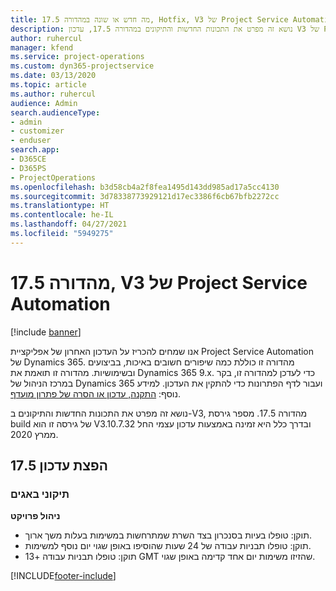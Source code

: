 ```yaml
---
title: מה חדש או שונה במהדורה 17.5, Hotfix, V3 של Project Service Automation
description: נושא זה מפרט את התכונות החדשות והתיקונים במהדורה 17.5, עדכון V3 של Project Service Automation.
author: ruhercul
manager: kfend
ms.service: project-operations
ms.custom: dyn365-projectservice
ms.date: 03/13/2020
ms.topic: article
ms.author: ruhercul
audience: Admin
search.audienceType:
- admin
- customizer
- enduser
search.app:
- D365CE
- D365PS
- ProjectOperations
ms.openlocfilehash: b3d58cb4a2f8fea1495d143dd985ad17a5cc4130
ms.sourcegitcommit: 3d78338773929121d17ec3386f6cb67bfb2272cc
ms.translationtype: HT
ms.contentlocale: he-IL
ms.lasthandoff: 04/27/2021
ms.locfileid: "5949275"
---
```

# <a name="project-service-automation-update-release-175-v3"></a>מהדורה 17.5, V3 של Project Service Automation

[!include [banner](../includes/psa-now-project-operations.md)]

אנו שמחים להכריז על העדכון האחרון של אפליקציית Project Service Automation של Dynamics 365. מהדורה זו כוללת כמה שיפורים חשובים באיכות, בביצועים ובשימושיות.  מהדורה זו תואמת את Dynamics 365 9.x. כדי לעדכן למהדורה זו, בקר במרכז הניהול של Dynamics 365 ועבור לדף הפתרונות כדי להתקין את העדכון. למידע נוסף: [התקנה, עדכון או הסרה של פתרון מועדף](/power-platform/admin/install-remove-preferred-solution).

נושא זה מפרט את התכונות החדשות והתיקונים ב-V3, מהדורה 17.5. מספר גירסת build של גירסה זו הוא V3.10.7.32 ובדרך כלל היא זמינה באמצעות עדכון עצמי החל ממרץ 2020.


## <a name="update-release-175"></a>הפצת עדכון 17.5

### <a name="bug-fixes"></a>תיקוני באגים


**ניהול פרויקט**

- תוקן: טופלו בעיות בסנכרון בצד השרת שמתרחשות במשימות בעלות משך ארוך.
- תוקן: טופלו תבניות עבודה של 24 שעות שהוסיפו באופן שגוי יום נוסף למשימות.
- תוקן: טופלו תבניות עבודה +13 GMT שהזיזו משימות יום אחד קדימה באופן שגוי.



[!INCLUDE[footer-include](../includes/footer-banner.md)]